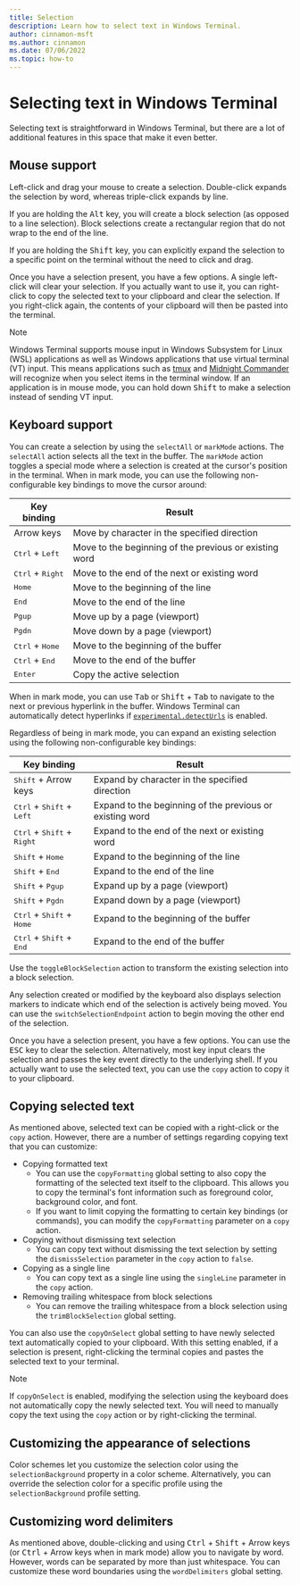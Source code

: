 ```yaml
---
title: Selection
description: Learn how to select text in Windows Terminal.
author: cinnamon-msft
ms.author: cinnamon
ms.date: 07/06/2022
ms.topic: how-to
---
```


# Selecting text in Windows Terminal

Selecting text is straightforward in Windows Terminal, but there are a lot of additional features in this space that make it even better.

## Mouse support

Left-click and drag your mouse to create a selection. Double-click expands the selection by word, whereas triple-click expands by line.

If you are holding the <kbd>Alt</kbd> key, you will create a block selection (as opposed to a line selection). Block selections create a rectangular region that do not wrap to the end of the line.

If you are holding the <kbd>Shift</kbd> key, you can explicitly expand the selection to a specific point on the terminal without the need to click and drag.

Once you have a selection present, you have a few options. A single left-click will clear your selection. If you actually want to use it, you can right-click to copy the selected text to your clipboard and clear the selection. If you right-click again, the contents of your clipboard will then be pasted into the terminal.

> [!NOTE]
> Windows Terminal supports mouse input in Windows Subsystem for Linux (WSL) applications as well as Windows applications that use virtual terminal (VT) input. This means applications such as [tmux](https://github.com/tmux/tmux/wiki) and [Midnight Commander](https://www.linuxhelp.com/how-to-install-midnight-commander-in-linux) will recognize when you select items in the terminal window. If an application is in mouse mode, you can hold down <kbd>Shift</kbd> to make a selection instead of sending VT input.

## Keyboard support

You can create a selection by using the `selectAll` or `markMode` actions. The `selectAll` action selects all the text in the buffer. The `markMode` action toggles a special mode where a selection is created at the cursor's position in the terminal. When in mark mode, you can use the following non-configurable key bindings to move the cursor around:

| Key binding | Result |
| ----------- | ------ |
| Arrow keys | Move by character in the specified direction |
| <kbd>Ctrl</kbd> + <kbd>Left</kbd> | Move to the beginning of the previous or existing word |
| <kbd>Ctrl</kbd> + <kbd>Right</kbd> | Move to the end of the next or existing word |
| <kbd>Home</kbd> | Move to the beginning of the line |
| <kbd>End</kbd> | Move to the end of the line |
| <kbd>Pgup</kbd> | Move up by a page (viewport) |
| <kbd>Pgdn</kbd> | Move down by a page (viewport) |
| <kbd>Ctrl</kbd> + <kbd>Home</kbd> | Move to the beginning of the buffer |
| <kbd>Ctrl</kbd> + <kbd>End</kbd> | Move to the end of the buffer |
| <kbd>Enter</kbd> | Copy the active selection |

When in mark mode, you can use <kbd>Tab</kbd> or <kbd>Shift</kbd> + <kbd>Tab</kbd> to navigate to the next or previous hyperlink in the buffer. Windows Terminal can automatically detect hyperlinks if [`experimental.detectUrls`](/windows/terminal/customize-settings/interaction#automatically-detect-urls-and-make-them-clickable) is enabled.

Regardless of being in mark mode, you can expand an existing selection using the following non-configurable key bindings:

| Key binding | Result |
| ----------- | ------ |
| <kbd>Shift</kbd> + Arrow keys | Expand by character in the specified direction |
| <kbd>Ctrl</kbd> + <kbd>Shift</kbd> + <kbd>Left</kbd> | Expand to the beginning of the previous or existing word |
| <kbd>Ctrl</kbd> + <kbd>Shift</kbd> + <kbd>Right</kbd> | Expand to the end of the next or existing word |
| <kbd>Shift</kbd> + <kbd>Home</kbd> | Expand to the beginning of the line |
| <kbd>Shift</kbd> + <kbd>End</kbd> | Expand to the end of the line |
| <kbd>Shift</kbd> + <kbd>Pgup</kbd> | Expand up by a page (viewport) |
| <kbd>Shift</kbd> + <kbd>Pgdn</kbd> | Expand down by a page (viewport) |
| <kbd>Ctrl</kbd> + <kbd>Shift</kbd> + <kbd>Home</kbd> | Expand to the beginning of the buffer |
| <kbd>Ctrl</kbd> + <kbd>Shift</kbd> + <kbd>End</kbd> | Expand to the end of the buffer |

Use the `toggleBlockSelection` action to transform the existing selection into a block selection.

Any selection created or modified by the keyboard also displays selection markers to indicate which end of the selection is actively being moved. You can use the `switchSelectionEndpoint` action to begin moving the other end of the selection.

Once you have a selection present, you have a few options. You can use the <kbd>ESC</kbd> key to clear the selection. Alternatively, most key input clears the selection and passes the key event directly to the underlying shell. If you actually want to use the selected text, you can use the `copy` action to copy it to your clipboard.

## Copying selected text

As mentioned above, selected text can be copied with a right-click or the `copy` action. However, there are a number of settings regarding copying text that you can customize:
- Copying formatted text
    - You can use the `copyFormatting` global setting to also copy the formatting of the selected text itself to the clipboard. This allows you to copy the terminal's font information such as foreground color, background color, and font.
    - If you want to limit copying the formatting to certain key bindings (or commands), you can modify the `copyFormatting` parameter on a `copy` action.
- Copying without dismissing text selection
    - You can copy text without dismissing the text selection by setting the `dismissSelection` parameter in the `copy` action to `false`.
- Copying as a single line
    - You can copy text as a single line using the `singleLine` parameter in the `copy` action.
- Removing trailing whitespace from block selections
    - You can remove the trailing whitespace from a block selection using the `trimBlockSelection` global setting.

You can also use the `copyOnSelect` global setting to have newly selected text automatically copied to your clipboard. With this setting enabled, if a selection is present, right-clicking the terminal copies and pastes the selected text to your terminal.

> [!NOTE]
> If `copyOnSelect` is enabled, modifying the selection using the keyboard does not automatically copy the newly selected text. You will need to manually copy the text using the `copy` action or by right-clicking the terminal.

## Customizing the appearance of selections

Color schemes let you customize the selection color using the `selectionBackground` property in a color scheme. Alternatively, you can override the selection color for a specific profile using the `selectionBackground` profile setting.

## Customizing word delimiters

As mentioned above, double-clicking and using <kbd>Ctrl</kbd> + <kbd>Shift</kbd> + Arrow keys (or <kbd>Ctrl</kbd> + Arrow keys when in mark mode) allow you to navigate by word. However, words can be separated by more than just whitespace. You can customize these word boundaries using the `wordDelimiters` global setting.
